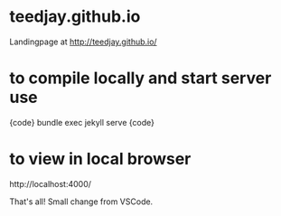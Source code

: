 # teedjay.github.io
Landingpage at http://teedjay.github.io/

# to compile locally and start server use 
{code}
bundle exec jekyll serve
{code}

# to view in local browser
http://localhost:4000/

That's all!  Small change from VSCode.
